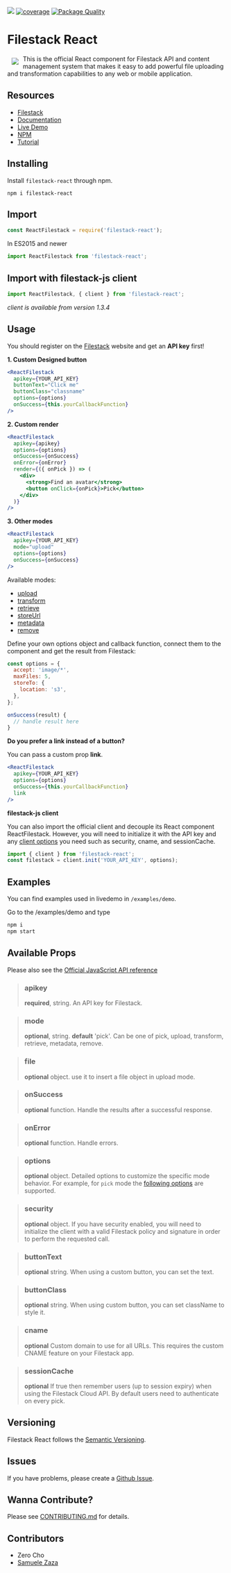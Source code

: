 <a href="https://npmjs.com/package/filestack-react"><img src="https://img.shields.io/npm/v/filestack-react.svg" /></a>
[![coverage](https://img.shields.io/badge/coverage-100%25-red.svg)](https://www.npmjs.com/package/filestack-react)
[![Package Quality](http://npm.packagequality.com/shield/react-filestack.svg)](http://packagequality.com/#?package=react-filestack)

# Filestack React
<a href="https://www.filestack.com"><img src="https://assets.filestack.com/docs_v2/fs-logo.svg" align="left" hspace="10" vspace="6"></a> This is the official React component for Filestack API and content management system that makes it easy to add powerful file uploading and transformation capabilities to any web or mobile application.

## Resources

* [Filestack](https://www.filestack.com)
* [Documentation](https://www.filestack.com/docs)
* [Live Demo](https://codepen.io/Skayfer/pen/GzPYOP)
* [NPM](https://npmjs.com/package/filestack-react)
* [Tutorial](https://blog.filestack.com/product-updates/react-package/)

## Installing

Install ``filestack-react`` through npm.

```shell
npm i filestack-react
```

## Import
```javascript
const ReactFilestack = require('filestack-react');
```
In ES2015 and newer
```javascript
import ReactFilestack from 'filestack-react';
```

## Import with filestack-js client
```javascript
import ReactFilestack, { client } from 'filestack-react';
```
*client is available from version 1.3.4*

## Usage
You should register on the [Filestack](https://www.filestack.com) website and get an **API key** first!

**1. Custom Designed button**
```jsx
<ReactFilestack
  apikey={YOUR_API_KEY}
  buttonText="Click me"
  buttonClass="classname"
  options={options}
  onSuccess={this.yourCallbackFunction}
/>
```

**2. Custom render**
```jsx
<ReactFilestack
  apikey={apikey}
  options={options}
  onSuccess={onSuccess}
  onError={onError}
  render={({ onPick }) => (
    <div>
      <strong>Find an avatar</strong>
      <button onClick={onPick}>Pick</button>
    </div>
  )}
/>
```

**3. Other modes**
```jsx
<ReactFilestack
  apikey={YOUR_API_KEY}
  mode="upload"
  options={options}
  onSuccess={onSuccess}
/>
```

Available modes:
* [upload](https://filestack.github.io/filestack-js/classes/client.html#upload)
* [transform](https://filestack.github.io/filestack-js/classes/client.html#transform)
* [retrieve](https://filestack.github.io/filestack-js/classes/client.html#retrieve)
* [storeUrl](https://filestack.github.io/filestack-js/classes/client.html#storeurl)
* [metadata](https://filestack.github.io/filestack-js/classes/client.html#metadata)
* [remove](https://filestack.github.io/filestack-js/classes/client.html#remove)

Define your own options object and callback function, connect them to the component and get the result from Filestack:


```javascript
const options = {
  accept: 'image/*',
  maxFiles: 5,
  storeTo: {
    location: 's3',
  },
};

onSuccess(result) {
  // handle result here
}
```

**Do you prefer a link instead of a button?**

You can pass a custom prop **link**.
```jsx
<ReactFilestack
  apikey={YOUR_API_KEY}
  options={options}
  onSuccess={this.yourCallbackFunction}
  link
/>
```

**filestack-js client**

You can also import the official client and decouple its React component ReactFilestack.
However, you will need to initialize it with the API key and any [client options](https://filestack.github.io/filestack-js/interfaces/clientoptions.html) you need such as security, cname, and sessionCache.

```javascript
import { client } from 'filestack-react';
const filestack = client.init('YOUR_API_KEY', options);
```

## Examples

You can find examples used in livedemo in ``/examples/demo``.

Go to the /examples/demo and type

```javascript
npm i
npm start
```


## Available Props
Please also see the [Official JavaScript API reference](https://filestack.github.io/filestack-js)

> ### apikey
> **required**, string. An API key for Filestack.

> ### mode
> **optional**, string. **default** 'pick'. Can be one of pick, upload, transform, retrieve, metadata, remove.

> ### file
> **optional** object. use it to insert a file object in upload mode.

> ### onSuccess
> **optional** function. Handle the results after a successful response.

> ### onError
> **optional** function. Handle errors.

> ### options
> **optional** object. Detailed options to customize the specific mode behavior. For example, for `pick` mode the [following options](https://filestack.github.io/filestack-js/interfaces/pickeroptions.html) are supported.

> ### security
> **optional** object. If you have security enabled, you will need to initialize
the client with a valid Filestack policy and signature in order to perform the requested call.

> ### buttonText
> **optional** string. When using a custom button, you can set the text.

> ### buttonClass
> **optional** string. When using custom button, you can set className to style it.

> ### cname
> **optional** Custom domain to use for all URLs. This requires the custom CNAME feature on your Filestack app.

> ### sessionCache
> **optional** If true then remember users (up to session expiry) when using the Filestack Cloud API. By default users need to authenticate on every pick.

## Versioning
Filestack React follows the [Semantic Versioning](http://semver.org/).

## Issues
If you have problems, please create a [Github Issue](https://github.com/filestack/filestack-react/issues).

## Wanna Contribute?
Please see [CONTRIBUTING.md](https://github.com/filestack/filestack-react/blob/master/CONTRIBUTING.md) for details.

## Contributors
- Zero Cho
- [Samuele Zaza](https://github.com/samuxyz)
